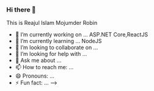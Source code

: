 ### Hi there 👋


This is Reajul Islam Mojumder Robin

- 🔭 I’m currently working on ... ASP.NET Core,ReactJS
- 🌱 I’m currently learning ... NodeJS
- 👯 I’m looking to collaborate on ...
- 🤔 I’m looking for help with ...
- 💬 Ask me about ...
- 📫 How to reach me: ...
- 😄 Pronouns: ...
- ⚡ Fun fact: ...
-->
